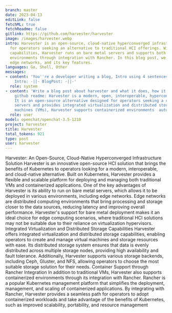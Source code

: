 ```yaml
---
branch: master
date: 2023-04-13
editLink: false
fetchML: true
fetchReadme: false
gitlink: https://github.com/harvester/harvester
image: /images/harvester.webp
intro: Harvester is an open-source, cloud-native hyperconverged infrastructure (HCI) solution built on Kubernetes, designed
  for operators seeking an alternative to traditional HCI offerings. With its integrated virtualization and distributed storage
  capabilities, Harvester runs on bare metal servers and supports both traditional virtual machines (VMs) and containerized
  environments through integration with Rancher. In this blog post, we'll explore what Harvester is, how it can be used for
  edge networks, and its key features.
languages: Go, Shell, Other
messages:
- content: 'You''re a developer writing a blog, Intro using 4 sentences, Blog Post using 10, don''t use "*". Desired format:
    Intro: -||- BlogPost: -||-'
  role: system
- content: 'Write a blog post about harvester and what it does, how it can be used for edge networks. based on the following
    github readme: Harvester is a modern, open, interoperable, hyperconverged infrastructure  (HCI) solution built on Kubernetes.
    It is an open-source alternative designed for operators seeking a cloud-native  HCI solution. Harvester runs on bare metal
    servers and provides integrated virtualization and distributed storage  capabilities. In addition to traditional virtual
    machines (VMs), Harvester supports containerized environments  automatically through integration with Rancher. '
  role: user
model: openchat/openchat-3.5-1210
project: harvester
title: Harvester
total_tokens: 921
type: post
user: harvester
---
```

<script setup>
 import ArticleItem from '/components/ArticleItem.vue';
 import ArticleFooter from '/components/ArticleFooter.vue';
</script>
<ArticleItem :frontmatter="$frontmatter"/>
Harvester: An Open-Source, Cloud-Native Hyperconverged Infrastructure Solution  Harvester is an innovative open-source
HCI solution that brings the benefits of Kubernetes to operators looking for a modern, interoperable, and cloud-native
alternative. Built on Kubernetes, Harvester provides a flexible and scalable platform for deploying and managing both
traditional VMs and containerized applications.  One of the key advantages of Harvester is its ability to run on bare
metal servers, which allows it to be deployed in various environments, including edge networks. Edge networks are
distributed computing environments that bring processing and storage closer to the data sources, reducing latency and
improving overall performance. Harvester's support for bare metal deployment makes it an ideal choice for edge computing
scenarios, where traditional HCI solutions may not be suitable due to their reliance on virtualization hypervisors.
Integrated Virtualization and Distributed Storage Capabilities  Harvester offers integrated virtualization and
distributed storage capabilities, enabling operators to create and manage virtual machines and storage resources with
ease. Its distributed storage system ensures that data is evenly distributed across multiple storage nodes, providing
high availability and fault tolerance. Additionally, Harvester supports various storage backends, including Ceph,
Gluster, and NFS, allowing operators to choose the most suitable storage solution for their needs.  Container Support
through Rancher Integration  In addition to traditional VMs, Harvester also supports containerized environments through
its integration with Rancher. Rancher is a popular Kubernetes management platform that simplifies the deployment,
management, and scaling of containerized applications. By integrating with Rancher, Harvester provides a seamless path
for operators to adopt containerized workloads and take advantage of the benefits of Kubernetes, such as improved
scalability, portability, and resource management


<ArticleFooter :frontmatter="$frontmatter"/>
